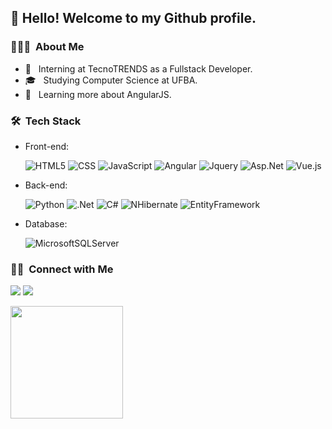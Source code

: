 



<h2> 👋 Hello! Welcome to my Github profile.</h2>

<h3> 👨🏻‍💻 &nbsp;About Me </h3>

- 💼 &nbsp; Interning at TecnoTRENDS as a Fullstack Developer.
- 🎓 &nbsp; Studying Computer Science at UFBA.
- 🌱 &nbsp; Learning more about AngularJS.

<h3> 🛠 &nbsp;Tech Stack</h3>

- Front-end:
  
  ![HTML5](https://img.shields.io/badge/-HTML5-333333?style=flat&logo=HTML5)
  ![CSS](https://img.shields.io/badge/-CSS-333333?style=flat&logo=CSS3&logoColor=1572B6)
  ![JavaScript](https://img.shields.io/badge/-JavaScript-333333?style=flat&logo=javascript)
  ![Angular](https://img.shields.io/badge/Angular-333333?style=flat&logo=angular&logoColor=red)
  ![Jquery](https://img.shields.io/badge/jQuery-333333?style=flat&logo=jquery&logoColor=white)
  ![Asp.Net](https://img.shields.io/badge/ASP.NET-333333?style=flat)
  ![Vue.js]()
  
- Back-end:

  ![Python](https://img.shields.io/badge/Python-333333?style=flat)
  ![.Net](https://img.shields.io/badge/.NET-333333?style=flat&logo=.net&logoColor=white)
  ![C#](https://img.shields.io/badge/C%23-333333?style=flat)
  ![NHibernate](https://img.shields.io/badge/NHibernate-333333?style=flat)
  ![EntityFramework](https://img.shields.io/badge/EntityFramework-333333?style=flat)
- Database:
  
  ![MicrosoftSQLServer](https://img.shields.io/badge/SQL%20Server-333333?style=flat&logo=microsoft%20sql%20server&logoColor=white)


<h3> 🤝🏻 &nbsp;Connect with Me </h3>

<a href="https://www.linkedin.com/in/caio-miranda-183112204/"><img loading="lazy" src="https://img.shields.io/badge/-LinkedIn-%230077B5?style=for-the-badge&logo=linkedin&logoColor=white" target="_blank"></a>
<a href="mailto:contato.caiomp@gmail.com"><img loading="lazy" src="https://img.shields.io/badge/Gmail-D14836?style=for-the-badge&logo=gmail&logoColor=white" target="_blank"></a>
</p>

<div>
<a href="https://github.com/caiowmp">
<img loading="lazy" height="180em" src="https://github-readme-stats.vercel.app/api/top-langs/?username=caiowmp&layout=compact&langs_count=7&theme=dracula"/>
<!--<img loading="lazy" height="180em" src="https://github-readme-stats.vercel.app/api?username=caiowmp&show_icons=true&theme=dracula&include_all_commits=true&count_private=true"/>!-->
</div>
